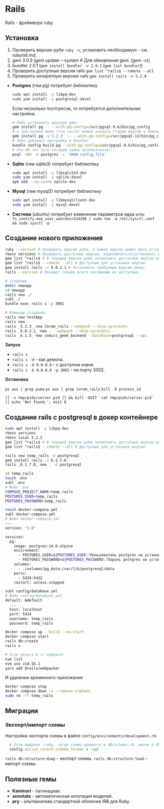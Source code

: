 # Rails

Rails - фреймворк ruby

## Установка

1. Проверить версию руби `ruby -v`, установить необходимую - см. _ruby/all.md_;
2. gem 3.0.3 (gem update --system # Для обновления gem. (gem -v))
3. bundler 2.0.1 (`gem install bundler -v 2.0.1` (`gem list bundler`))
4. Проверить доступные версии rails `gem list ^rails$ --remote --all`
5. Проверить конкретную версию rails `gem install rails -v 5.2.0`

* __Postgres__ (гем pg) потребует библиотеку
  ```bash
  sudo apt install -y libpq-dev
  sudo yum install -y postgresql-devel
  ```
  Если несколько постгресов, то потребуется дополнительная настройка:
  ```bash
  # Либо установить вручную gem:
  gem install pg -- --with-pg-config=/usr/pgsql-9.6/bin/pg_config
  # а при полной жопе (что часто) можно указать старую версию и библиотеки где:
  gem install pg -v'1.2.3' -- --with-pg-config=/usr/pgsql-12/bin/pg_config --with-pg-lib=/usr/pgsql-12/lib/
  # Либо добавиьт настройку в bundler
  bundle config build.pg --with-pg-config=/usr/pgsql-9.6/bin/pg_config
  # Это НЕ тот путь который нужно использовать!!:
  psql -XAt -U postgres -c 'SHOW config_file'
  ```
* __Sqlite__ (гем sqlite3) потребует библиотеку
  ```bash
  sudo apt install -y libsqlite3-dev
  sudo yum install -y sqlite-devel
  apk add --no-cache sqlite-dev
  ```
* __Mysql__ (гем mysql2) потребует библиотеку
  ```bash
  sudo apt install -y libmysqlclient-dev
  sudo yum install -y mysql-devel
  ```
* __Система__ (ubuntu) потребует изменение параметров ядра `echo fs.inotify.max_user_watches=524288 | sudo tee -a /etc/sysctl.conf && sudo sysctl -p`


## Создание нового приложения

```sh
ruby --version # Проверить версию руби, в кажой версии может быть установлены свои версии рельс.
rbenv versions # Проверить доступные версии, вереключиться/установить другую см. ruby/all.md
gem list ^rails$ # В текущей версии руби посмотреть доступные версии рельс.
gem list ^rails$ --remote --all # Доступные для установки версии.
gem install rails -v 6.0.2.1 # Установить требуемую версию рельс.
rails --version # Покажет скорее всего послеюнюю из доступных.

# Создание
mkdir newapp
cd newapp
rails new ./
subl ./
bundle exec rails s -p 3001

# Команды создания:
rails new testApp
rails new .
rails _5.2.3_ new lorem_rails --webpack --skip-sprockets
rails _6.0.2.1_ new . --webpack --skip-sprockets
rails _6.1.5_ new comics_geek_backend --database=postgresql --api
```

__Запуск__

* `rails s`
* `rails s -d` - как демона.
* `rails s -b 0.0.0.0` - с доступом извне.
* `rails s -b 0.0.0.0 -p 3002` - на порту 3002.

__Остановка__

`ps aux | grep puma`
`ps aux | grep lorem_rails`
`kill -9 process_id`

```
[[ -s tmp/pids/server.pid ]] && kill -QUIT `cat tmp/pids/server.pid` || echo 'Not found.'; exit 0
```


## Создание rails с postgresql в докер контейнере

```sh
sudo apt install -y libpq-dev
rbenv versions
rbenv local 3.2.2
gem list ^rails$ # В текущей версии руби посмотреть доступные версии рельс.
gem list ^rails$ --remote --all # Доступные для установки версии.

rails new temp_rails -d postgresql
gem install rails -v 6.1.7.6
rails _6.1.7.6_ new . -d postgresql

cd temp_rails
touch .env
subl .env
# Файл .env
COMPOSE_PROJECT_NAME=temp_rails
POSTGRES_USER=temp_rails
POSTGRES_PASSWORD=temp_rails

touch docker-compose.yml
subl docker-compose.yml
# Файл docker-compose.yml
---
version: "3.8"

services:
  pg:
    image: postgres:14.6-alpine
    environment:
      - POSTGRES_USER=${POSTGRES_USER:?Пользователь postgres не установлен, смотри файл .env}
      - POSTGRES_PASSWORD=${POSTGRES_PASSWORD:?Пароль postgres не установлен, смотри файл .env}
    volumes:
      - ./volumes/pg_data:/var/lib/postgresql/data
    ports:
      - 5434:5432
    restart: unless-stopped

subl config/database.yml
# Файл config/database.yml
default: &default
  ...
  host: localhost
  port: 5434
  username: temp_rails
  password: temp_rails

docker compose up --build --no-start
docker compose start
rails db:create
rails s

# Если рельса 6 (с webpack)
nvm list
nvm use v14.16.1
yarn add @rails/webpacker
```

И удаление временного приложения

```sh
docker compose stop
docker compose down -v --remove-orphans
sudo rm -rf temp_rails
```


## Миграции

### Экспорт/импорт схемы

Настройка экспорта схемы в файле `config/environments/development.rb`:

```ruby
  # Если выбрано :ruby, тогда схема хранится в db/schema.rb, иначе в db/structure.sql
  config.active_record.schema_format = :sql
```

`rails db:structure:dump` - экспорт схемы.
`rails db:structure:load` - импорт схемы.


## Полезные гемы

* __Kaminari__ - пагинациая.
* __annotate__ - автоматическая нототация моделей.
* __pry__ - альтернатива стандартной оболочке IRB для Ruby.
